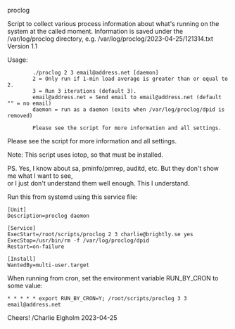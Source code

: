 proclog

Script to collect various process information about what's running on the system at the called moment.
Information is saved under the /var/log/proclog directory, e.g. /var/log/proclog/2023-04-25/121314.txt
Version 1.1

Usage:
```
        ./proclog 2 3 email@address.net [daemon]
        2 = Only run if 1-min load average is greater than or equal to 2.
        3 = Run 3 iterations (default 3).
        email@address.net = Send email to email@address.net (default "" = no email)
        daemon = run as a daemon (exits when /var/log/proclog/dpid is removed)

        Please see the script for more information and all settings.
```

Please see the script for more information and all settings.

Note: This script uses iotop, so that must be installed.

PS. Yes, I know about sa, pminfo/pmrep, auditd, etc. But they don't show me what I want to see,  
    or I just don't understand them well enough. This I understand.

Run this from systemd using this service file:
```
[Unit]
Description=proclog daemon

[Service]
ExecStart=/root/scripts/proclog 2 3 charlie@brightly.se yes
ExecStop=/usr/bin/rm -f /var/log/proclog/dpid
Restart=on-failure

[Install]
WantedBy=multi-user.target
```

When running from cron, set the environment variable RUN_BY_CRON to some value:
```
* * * * * export RUN_BY_CRON=Y; /root/scripts/proclog 3 3 email@address.net
```

Cheers!
/Charlie Elgholm 2023-04-25

